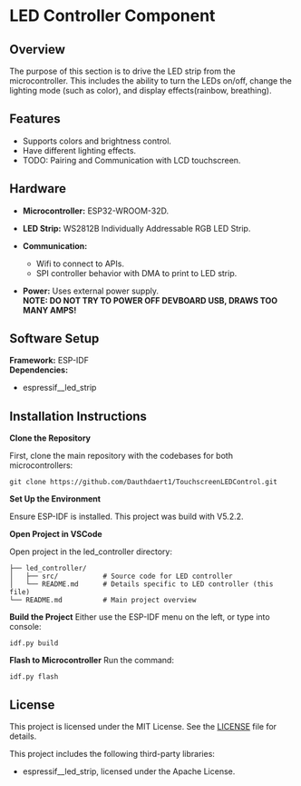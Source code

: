 # LED Controller Component
## Overview
The purpose of this section is to drive the LED strip from the microcontroller. This includes the ability to turn the LEDs on/off, change the lighting mode (such as color), and display effects(rainbow, breathing).

## Features
* Supports colors and brightness control.
* Have different lighting effects.
* TODO: Pairing and Communication with LCD touchscreen.

## Hardware
* **Microcontroller:** ESP32-WROOM-32D.
* **LED Strip:** WS2812B Individually Addressable RGB LED Strip.
* **Communication:** 
    * Wifi to connect to APIs.
    * SPI controller behavior with DMA to print to LED strip.

* **Power:** Uses external power supply.\
**NOTE: DO NOT TRY TO POWER OFF DEVBOARD USB, DRAWS TOO MANY AMPS!**

## Software Setup
**Framework:** ESP-IDF\
**Dependencies:**
* espressif__led_strip

## Installation Instructions
**Clone the Repository**

First, clone the main repository with the codebases for both microcontrollers:
```console
git clone https://github.com/Dauthdaert1/TouchscreenLEDControl.git
```

**Set Up the Environment**

Ensure ESP-IDF is installed. This project was build with V5.2.2.

**Open Project in VSCode**

Open project in the led_controller directory:

```console
├── led_controller/
│   ├── src/           # Source code for LED controller
│   └── README.md      # Details specific to LED controller (this file)
└── README.md          # Main project overview
```

**Build the Project**
Either use the ESP-IDF menu on the left, or type into console:
```console
idf.py build
```

**Flash to Microcontroller**
Run the command:
```console
idf.py flash
```

## License

This project is licensed under the MIT License. See the [LICENSE](../LICENSE) file for details.

This project includes the following third-party libraries:
- espressif__led_strip, licensed under the Apache License.